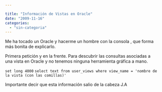 ```yaml
---

title: "Información de Vistas en Oracle"
date: "2009-11-16"
categories: 
  - "sin-categoria"
---
```


Me ha tocado un Oracle y hacerme un hombre con la consola , que forma más bonita de explicarlo.

Primera petición y en la frente. Para descubrir las consultas asociadas a una vista en Oracle y no tenemos ninguna herramienta gráfica a mano.

`set long 4000` `select text from user_views where view_name = 'nombre de la vista (con las comillas)'`

Importante decir que esta información salio de la cabeza J.A
